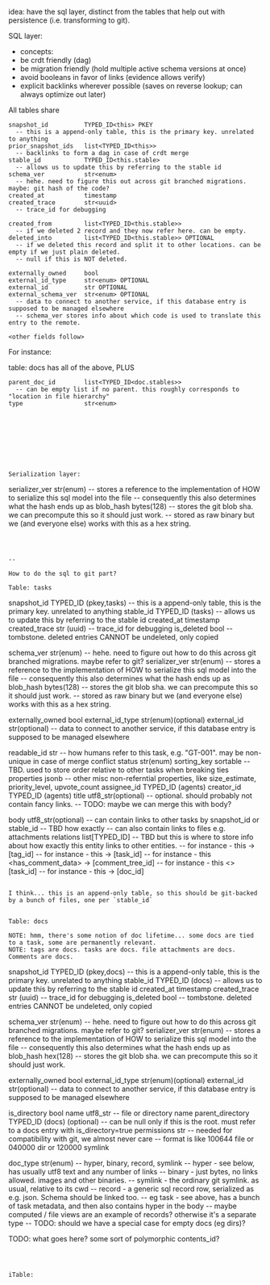 idea: have the sql layer, distinct from the tables that help out with persistence (i.e. transforming to git).

SQL layer:

  - concepts:
  - be crdt friendly (dag)
  - be migration friendly (hold multiple active schema versions at once)
  - avoid booleans in favor of links (evidence allows verify)
  - explicit backlinks wherever possible (saves on reverse lookup; can always optimize out later)

All tables share
```
snapshot_id          TYPED_ID<this> PKEY
  -- this is a append-only table, this is the primary key. unrelated to anything
prior_snapshot_ids   list<TYPED_ID<this>>
  -- backlinks to form a dag in case of crdt merge
stable_id            TYPED_ID<this.stable>
  -- allows us to update this by referring to the stable id
schema_ver           str<enum>
  -- hehe. need to figure this out across git branched migrations. maybe: git hash of the code?
created_at           timestamp
created_trace        str<uuid>
  -- trace_id for debugging

created_from         list<TYPED_ID<this.stable>>
  -- if we deleted 2 record and they now refer here. can be empty.
deleted_into         list<TYPED_ID<this.stable>> OPTIONAL
  -- if we deleted this record and split it to other locations. can be empty if we just plain deleted.
  -- null if this is NOT deleted.

externally_owned     bool
external_id_type     str<enum> OPTIONAL
external_id          str OPTIONAL
external_schema_ver  str<enum> OPTIONAL
  -- data to connect to another service, if this database entry is supposed to be managed elsewhere
  -- schema_ver stores info about which code is used to translate this entry to the remote.

<other fields follow>
```

For instance:

table: docs has all of the above, PLUS

```
parent_doc_id        list<TYPED_ID<doc.stables>>
  -- can be empty list if no parent. this roughly corresponds to "location in file hierarchy"
type                 str<enum>









Serialization layer:

```
serializer_ver       str(enum)
  -- stores a reference to the implementation of HOW to serialize this sql model into the file
  -- consequently this also determines what the hash ends up as
blob_hash            bytes(128)
  -- stores the git blob sha. we can precompute this so it should just work.
  -- stored as raw binary but we (and everyone else) works with this as a hex string.

```



--

How to do the sql to git part?

Table: tasks

```
snapshot_id          TYPED_ID (pkey,tasks)
  -- this is a append-only table, this is the primary key. unrelated to anything
stable_id            TYPED_ID (tasks)
  -- allows us to update this by referring to the stable id
created_at           timestamp
created_trace        str (uuid)
  -- trace_id for debugging
is_deleted           bool
  -- tombstone. deleted entries CANNOT be undeleted, only copied

schema_ver           str(enum)
  -- hehe. need to figure out how to do this across git branched migrations. maybe refer to git?
serializer_ver       str(enum)
  -- stores a reference to the implementation of HOW to serialize this sql model into the file
  -- consequently this also determines what the hash ends up as
blob_hash            bytes(128)
  -- stores the git blob sha. we can precompute this so it should just work.
  -- stored as raw binary but we (and everyone else) works with this as a hex string.

externally_owned     bool
external_id_type     str(enum)(optional)
external_id          str(optional)
  -- data to connect to another service, if this database entry is supposed to be managed elsewhere

readable_id          str
  -- how humans refer to this task, e.g. "GT-001". may be non-unique in case of merge conflict
status               str(enum)
sorting_key          sortable
  -- TBD. used to store order relative to other tasks when breaking ties
properties           jsonb
  -- other misc non-referntial properties, like size_estimate, priority_level, upvote_count
assignee_id          TYPED_ID (agents)
creator_id           TYPED_ID (agents)
title                utf8_str(optional)
  -- optional. should probably not contain fancy links. 
  -- TODO: maybe we can merge this with body?

body                 utf8_str(optional)
  -- can contain links to other tasks by snapshot_id or stable_id
  -- TBD how exactly
  -- can also contain links to files e.g. attachments
relations            list[TYPED_ID<relations>]
  -- TBD but this is where to store info about how exactly this entity links to other entities.
  -- for instance - this <is tagged with> -> [tag_id]
  -- for instance - this <is part of project> -> [task_id]
  -- for instance - this <has_comment_data> -> [comment_tree_id]
  -- for instance - this <duplicates> <> [task_id]
  -- for instance - this <is completed by> -> [doc_id]
```

I think... this is an append-only table, so this should be git-backed by a bunch of files, one per `stable_id`


Table: docs

NOTE: hmm, there's some notion of doc lifetime... some docs are tied to a task, some are permanently relevant.
NOTE: tags are docs. tasks are docs. file attachments are docs. Comments are docs.

```
snapshot_id          TYPED_ID (pkey,docs)
  -- this is a append-only table, this is the primary key. unrelated to anything
stable_id            TYPED_ID (docs)
  -- allows us to update this by referring to the stable id
created_at           timestamp
created_trace        str (uuid)
  -- trace_id for debugging
is_deleted           bool
  -- tombstone. deleted entries CANNOT be undeleted, only copied

schema_ver           str(enum)
  -- hehe. need to figure out how to do this across git branched migrations. maybe refer to git?
serializer_ver       str(enum)
  -- stores a reference to the implementation of HOW to serialize this sql model into the file
  -- consequently this also determines what the hash ends up as
blob_hash            hex(128)
  -- stores the git blob sha. we can precompute this so it should just work.

externally_owned     bool
external_id_type     str(enum)(optional)
external_id          str(optional)
  -- data to connect to another service, if this database entry is supposed to be managed elsewhere

is_directory         bool
name                 utf8_str
  -- file or directory name
parent_directory     TYPED_ID (docs) (optional)
  -- can be null only if this is the root. must refer to a docs entry with is_directory=true
permissions          str
  -- needed for compatibility with git, we almost never care
  -- format is like 100644 file or 040000 dir or 120000 symlink

doc_type             str(enum)
  -- hyper, binary, record, symlink
  -- hyper - see below, has usually utf8 text and any number of links
  -- binary - just bytes, no links allowed. images and other binaries.
  -- symlink - the ordinary git symlink. as usual, relative to its cwd
  -- record - a generic sql record row, serialized as e.g. json. Schema should be linked too.
  -- eg  task - see above, has a bunch of task metadata, and then also contains hyper in the body
  -- maybe computed / file views are an example of records? otherwise it's a separate type
  -- TODO: should we have a special case for empty docs (eg dirs)?

TODO: what goes here? some sort of polymorphic contents_id?
```



iTable:
